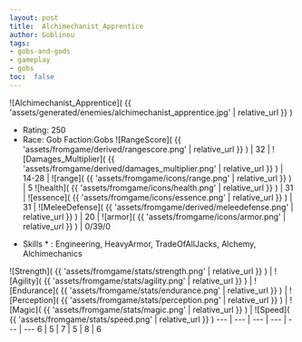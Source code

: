 ```yaml
---
layout: post
title:  Alchimechanist_Apprentice
author: Goblinou
tags:
- gobs-and-gods
- gameplay
- gobs
toc:  false
---
```


![Alchimechanist_Apprentice]( {{ 'assets/generated/enemies/alchimechanist_apprentice.jpg' | relative_url }} )
- Rating: 250
- Race: Gob  Faction:Gobs
![RangeScore]( {{ 'assets/fromgame/derived/rangescore.png' | relative_url }} ) | 32 | ![Damages_Multiplier]( {{ 'assets/fromgame/derived/damages_multiplier.png' | relative_url }} ) | 14-28 | ![range]( {{ 'assets/fromgame/icons/range.png' | relative_url }} ) | 5
![health]( {{ 'assets/fromgame/icons/health.png' | relative_url }} ) | 31 | ![essence]( {{ 'assets/fromgame/icons/essence.png' | relative_url }} ) | 31 | ![MeleeDefense]( {{ 'assets/fromgame/derived/meleedefense.png' | relative_url }} ) | 20 | ![armor]( {{ 'assets/fromgame/icons/armor.png' | relative_url }} ) | 0/39/0
* Skills * : Engineering, HeavyArmor, TradeOfAllJacks, Alchemy, Alchimechanics

![Strength]( {{ 'assets/fromgame/stats/strength.png' | relative_url }} ) | ![Agility]( {{ 'assets/fromgame/stats/agility.png' | relative_url }} ) | ![Endurance]( {{ 'assets/fromgame/stats/endurance.png' | relative_url }} ) | ![Perception]( {{ 'assets/fromgame/stats/perception.png' | relative_url }} ) | ![Magic]( {{ 'assets/fromgame/stats/magic.png' | relative_url }} ) | ![Speed]( {{ 'assets/fromgame/stats/speed.png' | relative_url }} )
--- | --- | --- | --- | --- | ---
6 | 5 | 7 | 5 | 8 | 6
